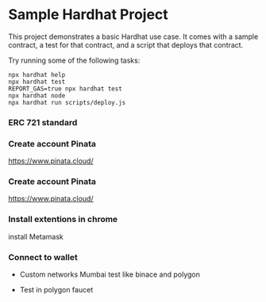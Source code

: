 # Sample Hardhat Project

This project demonstrates a basic Hardhat use case. It comes with a sample contract, a test for that contract, and a script that deploys that contract.

Try running some of the following tasks:

```shell
npx hardhat help
npx hardhat test
REPORT_GAS=true npx hardhat test
npx hardhat node
npx hardhat run scripts/deploy.js
```


### ERC 721 standard


### Create account Pinata

https://www.pinata.cloud/

### Create account Pinata

https://www.pinata.cloud/


### Install extentions in chrome

install Metamask


### Connect to wallet

- Custom networks Mumbai test like binace and polygon

- Test in polygon faucet

